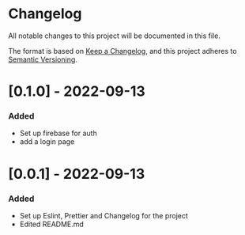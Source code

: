 # Changelog
All notable changes to this project will be documented in this file.

The format is based on [Keep a Changelog](https://keepachangelog.com/en/1.0.0/),
and this project adheres to [Semantic Versioning](https://semver.org/spec/v2.0.0.html).


# [0.1.0] - 2022-09-13

### Added

- Set up firebase for auth
- add a login page

# [0.0.1] - 2022-09-13

### Added

- Set up Eslint, Prettier and Changelog for the project
- Edited README.md